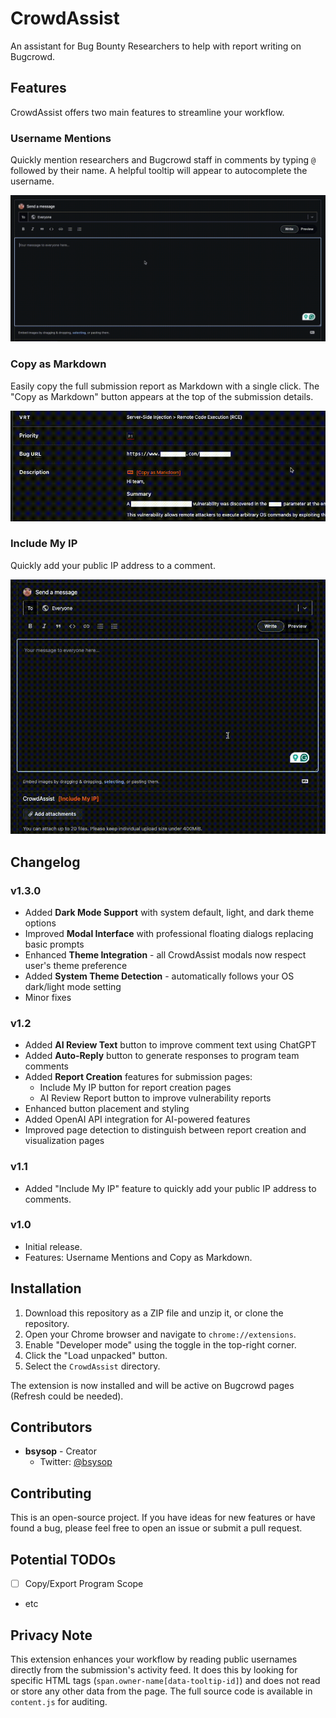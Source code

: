 # CrowdAssist

An assistant for Bug Bounty Researchers to help with report writing on Bugcrowd.

## Features

CrowdAssist offers two main features to streamline your workflow.

### Username Mentions

Quickly mention researchers and Bugcrowd staff in comments by typing `@` followed by their name. A helpful tooltip will appear to autocomplete the username.

![Username Mentions Feature](https://github.com/bsysop/CrowdAssist/blob/main/screenshots/tag_feature.gif?raw=true)

### Copy as Markdown

Easily copy the full submission report as Markdown with a single click. The "Copy as Markdown" button appears at the top of the submission details.

![Copy as Markdown Feature](https://raw.githubusercontent.com/bsysop/CrowdAssist/refs/heads/main/screenshots/copy_markdown_feature.gif)

### Include My IP

Quickly add your public IP address to a comment.

![Include My IP Feature](https://raw.githubusercontent.com/bsysop/CrowdAssist/refs/heads/main/screenshots/include_my_ip.gif)

## Changelog

### v1.3.0
- Added **Dark Mode Support** with system default, light, and dark theme options
- Improved **Modal Interface** with professional floating dialogs replacing basic prompts
- Enhanced **Theme Integration** - all CrowdAssist modals now respect user's theme preference
- Added **System Theme Detection** - automatically follows your OS dark/light mode setting
- Minor fixes

### v1.2
- Added **AI Review Text** button to improve comment text using ChatGPT
- Added **Auto-Reply** button to generate responses to program team comments
- Added **Report Creation** features for submission pages:
  - Include My IP button for report creation pages
  - AI Review Report button to improve vulnerability reports
- Enhanced button placement and styling
- Added OpenAI API integration for AI-powered features
- Improved page detection to distinguish between report creation and visualization pages

### v1.1
- Added "Include My IP" feature to quickly add your public IP address to comments.

### v1.0
- Initial release.
- Features: Username Mentions and Copy as Markdown.

## Installation

1. Download this repository as a ZIP file and unzip it, or clone the repository.
2. Open your Chrome browser and navigate to `chrome://extensions`.
3. Enable "Developer mode" using the toggle in the top-right corner.
4. Click the "Load unpacked" button.
5. Select the `CrowdAssist` directory.

The extension is now installed and will be active on Bugcrowd pages (Refresh could be needed).

## Contributors

- **bsysop** - Creator
  - Twitter: [@bsysop](https://twitter.com/bsysop)

## Contributing

This is an open-source project. If you have ideas for new features or have found a bug, please feel free to open an issue or submit a pull request.

## Potential TODOs

- [ ] Copy/Export Program Scope
- etc

## Privacy Note

This extension enhances your workflow by reading public usernames directly from the submission's activity feed. It does this by looking for specific HTML tags (`span.owner-name[data-tooltip-id]`) and does not read or store any other data from the page. The full source code is available in `content.js` for auditing. 